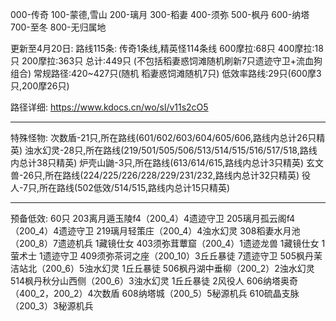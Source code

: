 000-传奇
100-蒙德,雪山
200-璃月
300-稻妻
400-须弥
500-枫丹
600-纳塔
700-至冬
800-无归属地

更新至4月20日:
路线115条: 传奇1条线,精英怪114条线
600摩拉:68只
400摩拉:18只
200摩拉:363只
总计:449只 (不包括稻妻惑饲滩随机刷新7只遗迹守卫+流血狗组合)
常规路径:420~427只(随机 稻妻惑饲滩随机7只)
低效率路线:29只(600摩3只,200摩26只)

路径详细:
https://www.kdocs.cn/wo/sl/v11s2cO5
___________________________________________________________________________________________________
特殊怪物:
次数盾-21只,所在路线(601/602/603/604/605/606,路线内总计26只精英)
浊水幻灵-28只,所在路线(219/501/505/506/513/514/515/516/517/518,路线内总计38只精英)
炉壳山鼬-3只,所在路线(613/614/615,路线内总计3只精英)
玄文兽-26只,所在路线(224/225/226/228/229/231/232,路线内总计32只精英)
役人-7只,所在路线(502低效/514/515,路线内总计15只精英)
___________________________________________________________________________________________________
预备低效: 60只
203离月遁玉陵f4（200_4）4遗迹守卫
205璃月孤云阁f4（200_4）4遗迹守卫
219璃月轻策庄（200_4）4浊水幻灵
308稻妻水月池（200_8）7遗迹机兵 1藏镜仕女
403须弥茸蕈窟（200_4）1遗迹龙兽 1藏镜仕女 1萤术士 1遗迹守卫
409须弥茶诃之座（200_10）3丘丘暴徒 7遗迹守卫
505枫丹茉洁站北（200_6）5浊水幻灵 1丘丘暴徒
506枫丹湖中垂柳（200_2）2浊水幻灵
514枫丹秋分山西侧（200_6）3浊水幻灵 1丘丘暴徒 2风役人
606纳塔奥奇（400_2，200_2）4次数盾
608纳塔城（200_5）5秘源机兵
610硫晶支脉（200_3）3秘源机兵
